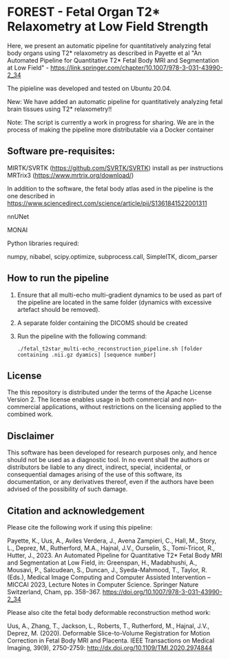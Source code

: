 # FOREST - Fetal Organ T2* Relaxometry at Low Field Strength
Here, we present an automatic pipeline for quantitatively analyzing fetal body organs using T2* relaxometry as described in Payette et al "An Automated Pipeline for Quantitative T2* Fetal Body MRI and Segmentation at Low Field" - https://link.springer.com/chapter/10.1007/978-3-031-43990-2_34

The pipieline was developed and tested on Ubuntu 20.04.

New: We have added an automatic pipeline for quantitatively analyzing fetal brain tissues using T2* relaxometry!!

Note: The script is currently a work in progress for sharing. We are in the process of making the pipeline more distributable via a Docker container

## Software pre-requisites: 

MIRTK/SVRTK (https://github.com/SVRTK/SVRTK) install as per instructions
MRTrix3 (https://www.mrtrix.org/download/)

In addition to the software, the fetal body atlas ased in the pipeline is the one described in https://www.sciencedirect.com/science/article/pii/S1361841522001311

nnUNet

MONAI

Python libraries required: 

numpy, nibabel, scipy.optimize, subprocess.call, SimpleITK, dicom_parser


## How to run the pipeline

1. Ensure that all multi-echo multi-gradient dynamics to be used as part of the pipeline are located in the same folder (dynamics with excessive artefact should be removed).
2. A separate folder containing the DICOMS should be created 
3. Run the pipeline with the following command:

   `./fetal_t2star_multi-echo_reconstruction_pipeline.sh [folder containing .nii.gz dyamics] [sequence number]`


## License
The this repository is distributed under the terms of the Apache License Version 2. The license enables usage in both commercial and non-commercial applications, without restrictions on the licensing applied to the combined work.

## Disclaimer
This software has been developed for research purposes only, and hence should not be used as a diagnostic tool. In no event shall the authors or distributors be liable to any direct, indirect, special, incidental, or consequential damages arising of the use of this software, its documentation, or any derivatives thereof, even if the authors have been advised of the possibility of such damage.

## Citation and acknowledgement

Please cite the following work if using this pipeline: 

Payette, K., Uus, A., Aviles Verdera, J., Avena Zampieri, C., Hall, M., Story, L., Deprez, M., Rutherford, M.A., Hajnal, J.V., Ourselin, S., Tomi-Tricot, R., Hutter, J., 2023. An Automated Pipeline for Quantitative T2* Fetal Body MRI and Segmentation at Low Field, in: Greenspan, H., Madabhushi, A., Mousavi, P., Salcudean, S., Duncan, J., Syeda-Mahmood, T., Taylor, R. (Eds.), Medical Image Computing and Computer Assisted Intervention – MICCAI 2023, Lecture Notes in Computer Science. Springer Nature Switzerland, Cham, pp. 358–367. https://doi.org/10.1007/978-3-031-43990-2_34

Please also cite the fetal body deformable reconstruction method work: 

Uus, A., Zhang, T., Jackson, L., Roberts, T., Rutherford, M., Hajnal, J.V., Deprez, M. (2020). Deformable Slice-to-Volume Registration for Motion Correction in Fetal Body MRI and Placenta. IEEE Transactions on Medical Imaging, 39(9), 2750-2759: http://dx.doi.org/10.1109/TMI.2020.2974844
   
   

